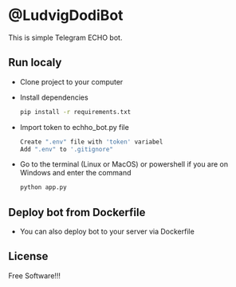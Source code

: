 # @LudvigDodiBot

This is simple Telegram ECHO bot.


## Run localy
- Clone project to your computer

- Install dependencies 

    ```sh
    pip install -r requirements.txt
    ``` 

- Import token to echho_bot.py file
    ```sh
    Create ".env" file with 'token' variabel 
    Add ".env" to '.gitignore"
    ```

- Go to the terminal (Linux or MacOS) or powershell if you are on Windows and enter the command

    ```sh
    python app.py
    ```
## Deploy bot from Dockerfile

- You can also deploy bot to your server via Dockerfile



## License

Free Software!!!
